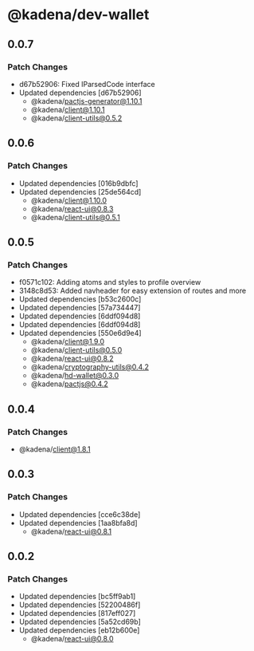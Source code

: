 # @kadena/dev-wallet

## 0.0.7

### Patch Changes

- d67b52906: Fixed IParsedCode interface
- Updated dependencies [d67b52906]
  - @kadena/pactjs-generator@1.10.1
  - @kadena/client@1.10.1
  - @kadena/client-utils@0.5.2

## 0.0.6

### Patch Changes

- Updated dependencies [016b9dbfc]
- Updated dependencies [25de564cd]
  - @kadena/client@1.10.0
  - @kadena/react-ui@0.8.3
  - @kadena/client-utils@0.5.1

## 0.0.5

### Patch Changes

- f0571c102: Adding atoms and styles to profile overview
- 3148c8d53: Added navheader for easy extension of routes and more
- Updated dependencies [b53c2600c]
- Updated dependencies [57a734447]
- Updated dependencies [6ddf094d8]
- Updated dependencies [6ddf094d8]
- Updated dependencies [550e6d9e4]
  - @kadena/client@1.9.0
  - @kadena/client-utils@0.5.0
  - @kadena/react-ui@0.8.2
  - @kadena/cryptography-utils@0.4.2
  - @kadena/hd-wallet@0.3.0
  - @kadena/pactjs@0.4.2

## 0.0.4

### Patch Changes

- @kadena/client@1.8.1

## 0.0.3

### Patch Changes

- Updated dependencies [cce6c38de]
- Updated dependencies [1aa8bfa8d]
  - @kadena/react-ui@0.8.1

## 0.0.2

### Patch Changes

- Updated dependencies [bc5ff9ab1]
- Updated dependencies [52200486f]
- Updated dependencies [817eff027]
- Updated dependencies [5a52cd69b]
- Updated dependencies [eb12b600e]
  - @kadena/react-ui@0.8.0
